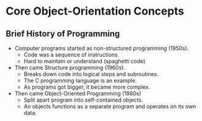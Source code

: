 # Core Object-Orientation Concepts

## Brief History of Programming

* Computer programs started as non-structured programming (1950s).
  * Code was a sequence of instructions.
  * Hard to maintain or understand (spaghetti code)
* Then came Structure programming (1960s).
  * Breaks down code into logical steps and subroutines.
  * The C programming language is an example.
  * As programs got bigger, it became more complex.
* Then came Object-Oriented Programming (1980s)
  * Split apart program into self-contained objects.
  * An objects functions as a separate program and operates on its own data.
